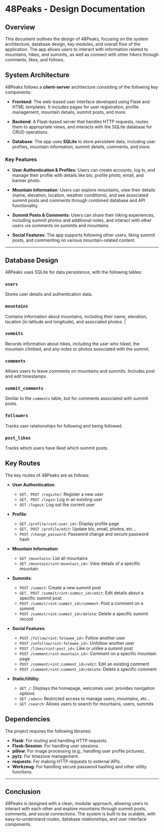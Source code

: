 # 48Peaks - Design Documentation

## Overview

This document outlines the design of 48Peaks, focusing on the system architecture, database design, key modules, and overall flow of the application. The app allows users to interact with information related to mountains, hikes, and summits, as well as connect with other hikers through comments, likes, and follows.

## System Architecture

48Peaks follows a **client-server** architecture consisting of the following key components:

- **Frontend**: The web-based user interface developed using Flask and HTML templates. It includes pages for user registration, profile management, mountain details, summit posts, and more.
  
- **Backend**: A Flask-based server that handles HTTP requests, routes them to appropriate views, and interacts with the SQLite database for CRUD operations.
  
- **Database**: The app uses **SQLite** to store persistent data, including user profiles, mountain information, summit details, comments, and more.

### Key Features

- **User Authentication & Profiles**: Users can create accounts, log in, and manage their profile with details like bio, profile photo, email, and banner photo.
  
- **Mountain Information**: Users can explore mountains, view their details (name, elevation, location, weather conditions), and see associated summit posts and comments through combined database and API functionality.
  
- **Summit Posts & Comments**: Users can share their hiking experiences, including summit photos and additional notes, and interact with other users via comments on summits and mountains.
  
- **Social Features**: The app supports following other users, liking summit posts, and commenting on various mountain-related content.

---

## Database Design

48Peaks uses SQLite for data persistence, with the following tables:

 ### `users`
 Stores user details and authentication data.

 ### `mountains`
 Contains information about mountains, including their name, elevation, location (in latitude and longitude), and associated photos.   |

 ### `summits`
 Records information about hikes, including the user who hiked, the mountain climbed, and any notes or photos associated with the summit.

 ### `comments`
 Allows users to leave comments on mountains and summits. Includes post and edit timestamps

 ### `summit_comments`
 Similar to the `comments` table, but for comments associated with summit posts.

 ### `followers`
 Tracks user relationships for following and being followed.

 ### `post_likes`
 Tracks which users have liked which summit posts.

## Key Routes

The key routes of 48Peaks are as follows:

- **User Authentication**:
  - `GET, POST /register`: Register a new user
  - `GET, POST /login`: Log in an existing user
  - `GET /logout`: Log out the current user

- **Profile**:
  - `GET /profile/<int:user_id>`: Display profile page
  - `GET, POST /profile/edit`: Update bio, email, photos, etc...
  - `POST /change_password`: Password change and secure password hash

- **Mountain Information**:
  - `GET /mountains`: List all mountains
  - `GET /mountain/<int:mountain_id>`: View details of a specific mountain
  
- **Summits**:
  - `POST /summit`: Create a new summit post
  - `GET, POST /summit/<int:summit_id>/edit`: Edit details about a specific summit post
  - `POST /summit/<int:summit_id>/comment`: Post a comment on a summit
  - `POST /summit/<int:summit_id>/delete`: Delete a specific summit record
  
- **Social Features**:
  - `POST /follow/<int:folowee_id>`: Follow another user
  - `POST /unfollow/<int:folowee_id>`: Unfollow another user
  - `POST /likes/<int:post_id>`: Like or unlike a summit post
  - `POST /comment/<int:mountain_id>`: Comment on a specific mountain page
  - `POST /comment/<int:comment_id>/edit`: Edit an existing comment
  - `POST /comment/<int:comment_id>/delete`: Delete a specific comment

- **Static/Utility**:
  - `GET /`: Displays the homepage, welcomes user, provides navigation options
  - `GET /admin`: Restricted access to manage users, mountains, etc...
  - `GET /search`: Allows users to search for mountains, users, summits


## Dependencies

The project requires the following libraries:

- **Flask**: For routing and handling HTTP requests.
- **Flask-Session**: For handling user sessions.
- **pillow**: For image processing (e.g., handling user profile pictures).
- **pytz**: For timezone management.
- **requests**: For making HTTP requests to external APIs.
- **Werkzeug**: For handling secure password hashing and other utility functions.
---

## Conclusion

48Peaks is designed with a clean, modular approach, allowing users to interact with each other and explore mountains through summit posts, comments, and social connections. The system is built to be scalable, with easy-to-understand routes, database relationships, and user interface components.
